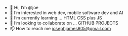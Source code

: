 - 👋 Hi, I’m @joe
- 👀 I’m interested in web dev, mobile software dev and AI
- 🌱 I’m currently learning ... HTML CSS plus JS
- 💞️ I’m looking to collaborate on ... GITHUB PROJECTS
- 📫 How to reach me josephjames805@gmail.com

<!---
castolvano/castolvano is a ✨ special ✨ repository because its `README.md` (this file) appears on your GitHub profile.
You can click the Preview link to take a look at your changes.
--->
